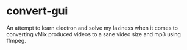 # convert-gui

An attempt to learn electron and solve my laziness when it comes to converting vMix produced videos to a sane video size and mp3 using ffmpeg.
